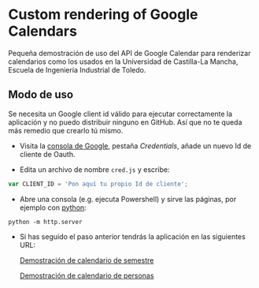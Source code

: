 # Custom rendering of Google Calendars

Pequeña demostración de uso del API de Google Calendar para renderizar
calendarios como los usados en la Universidad de Castilla-La Mancha,
Escuela de Ingeniería Industrial de Toledo.

## Modo de uso

Se necesita un Google client id válido para ejecutar correctamente la
aplicación y no puedo distribuir ninguno en GitHub.  Así que no te
queda más remedio que crearlo tú mismo.

* Visita la
  [consola de Google](https://console.developers.google.com), pestaña
  *Credentials*, añade un nuevo Id de cliente de Oauth.

* Edita un archivo de nombre `cred.js` y escribe:

``` javascript
var CLIENT_ID = 'Pon aquí tu propio Id de cliente';
```

* Abre una consola (e.g. ejecuta Powershell) y sirve las páginas, por ejemplo con [python](http://python.org):

```
python -m http.server
```

* Si has seguido el paso anterior tendrás la aplicación en las siguientes URL:

  [Demostración de calendario de semestre](http://rawgit.com/FranciscoMoya/gcalendar-render/master/demo.html)
  
  [Demostración de calendario de personas](http://rawgit.com/FranciscoMoya/gcalendar-render/master/person.html)
